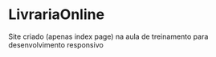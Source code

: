 # LivrariaOnline
Site criado (apenas index page) na aula de treinamento para desenvolvimento responsivo
